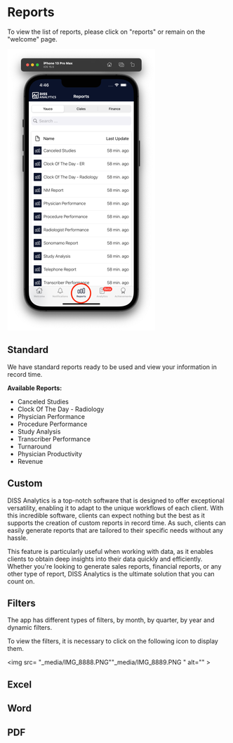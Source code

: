 # Reports

To view the list of reports, please click on "reports" or remain on the "welcome" page.

<img src="_media/reports.png" alt="Reports" />

## Standard

We have standard reports ready to be used and view your information in record time.

<strong>Available Reports: </strong>

- Canceled Studies
- Clock Of The Day - Radiology
- Physician Performance
- Procedure Performance
- Study Analysis
- Transcriber Performance
- Turnaround
- Physician Productivity
- Revenue

## Custom

DISS Analytics is a top-notch software that is designed to offer exceptional versatility, enabling it to adapt to the unique workflows of each client. With this incredible software, clients can expect nothing but the best as it supports the creation of custom reports in record time. As such, clients can easily generate reports that are tailored to their specific needs without any hassle.

This feature is particularly useful when working with data, as it enables clients to obtain deep insights into their data quickly and efficiently. Whether you're looking to generate sales reports, financial reports, or any other type of report, DISS Analytics is the ultimate solution that you can count on.

## Filters

The app has different types of filters, by month, by quarter, by year and dynamic filters.

To view the filters, it is necessary to click on the following icon to display them.

<img src= "_media/IMG_8888.PNG""_media/IMG_8889.PNG " alt="" >

## Excel

## Word

## PDF